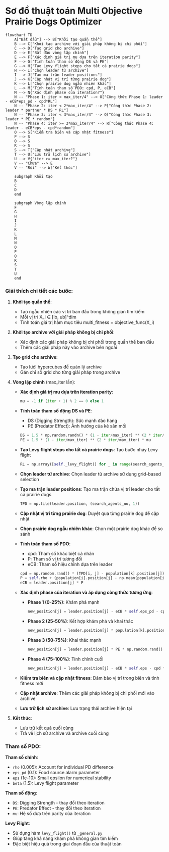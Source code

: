 # Sơ đồ thuật toán Multi Objective Prairie Dogs Optimizer

```mermaid
flowchart TD
    A["Bắt đầu"] --> B["Khởi tạo quần thể"]
    B --> C["Khởi tạo archive với giải pháp không bị chi phối"]
    C --> D["Tạo grid cho archive"]
    D --> E["Bắt đầu vòng lặp chính"]
    E --> F["Xác định giá trị mu dựa trên iteration parity"]
    F --> G["Tính toán tham số động DS và PE"]
    G --> H["Tạo Levy flight steps cho tất cả prairie dogs"]
    H --> I["Chọn leader từ archive"]
    I --> J["Tạo ma trận leader positions"]
    J --> K["Cập nhật vị trí từng prairie dog"]
    K --> L["Chọn prairie dog ngẫu nhiên khác"]
    L --> M["Tính toán tham số PDO: cpd, P, eCB"]
    M --> N{"Xác định phase của iteration?"}
    N -- "Phase 1: iter < max_iter/4" --> O["Công thức Phase 1: leader - eCB*eps_pd - cpd*RL"]
    N -- "Phase 2: iter < 2*max_iter/4" --> P["Công thức Phase 2: leader * partner * DS * RL"]
    N -- "Phase 3: iter < 3*max_iter/4" --> Q["Công thức Phase 3: leader * PE * random"]
    N -- "Phase 4: iter >= 3*max_iter/4" --> R["Công thức Phase 4: leader - eCB*eps - cpd*random"]
    O --> S["Kiểm tra biên và cập nhật fitness"]
    P --> S
    Q --> S
    R --> S
    S --> T["Cập nhật archive"]
    T --> U["Lưu trữ lịch sử archive"]
    U --> V{"iter >= max_iter?"}
    V -- "Chưa" --> E
    V -- "Rồi" --> W["Kết thúc"]
    
    subgraph Khởi tạo
    B
    C
    D
    end
    
    subgraph Vòng lặp chính
    F
    G
    H
    I
    J
    K
    L
    M
    N
    O
    P
    Q
    R
    S
    T
    U
    end
```

### Giải thích chi tiết các bước:

1. **Khởi tạo quần thể**: 
   - Tạo ngẫu nhiên các vị trí ban đầu trong không gian tìm kiếm
   - Mỗi vị trí X_i ∈ [lb, ub]^dim
   - Tính toán giá trị hàm mục tiêu multi_fitness = objective_func(X_i)

2. **Khởi tạo archive với giải pháp không bị chi phối**:
   - Xác định các giải pháp không bị chi phối trong quần thể ban đầu
   - Thêm các giải pháp này vào archive bên ngoài

3. **Tạo grid cho archive**:
   - Tạo lưới hypercubes để quản lý archive
   - Gán chỉ số grid cho từng giải pháp trong archive

4. **Vòng lặp chính** (max_iter lần):
   - **Xác định giá trị mu dựa trên iteration parity**: 
     ```python
     mu = -1 if (iter + 1) % 2 == 0 else 1
     ```
   
   - **Tính toán tham số động DS và PE**:
     * DS (Digging Strength): Sức mạnh đào hang
     * PE (Predator Effect): Ảnh hưởng của kẻ săn mồi
     ```python
     DS = 1.5 * np.random.randn() * (1 - iter/max_iter) ** (2 * iter/max_iter) * mu
     PE = 1.5 * (1 - iter/max_iter) ** (2 * iter/max_iter) * mu
     ```
   
   - **Tạo Levy flight steps cho tất cả prairie dogs**: Tạo bước nhảy Levy flight
     ```python
     RL = np.array([self._levy_flight() for _ in range(search_agents_no)])
     ```
   
   - **Chọn leader từ archive**: Chọn leader từ archive sử dụng grid-based selection
   
   - **Tạo ma trận leader positions**: Tạo ma trận chứa vị trí leader cho tất cả prairie dogs
     ```python
     TPD = np.tile(leader.position, (search_agents_no, 1))
     ```
   
   - **Cập nhật vị trí từng prairie dog**: Duyệt qua từng prairie dog để cập nhật
   
   - **Chọn prairie dog ngẫu nhiên khác**: Chọn một prairie dog khác để so sánh
   
   - **Tính toán tham số PDO**: 
     * cpd: Tham số khác biệt cá nhân
     * P: Tham số vị trí tương đối
     * eCB: Tham số hiệu chỉnh dựa trên leader
     ```python
     cpd = np.random.rand() * (TPD[i, j] - population[k].position[j]) / (TPD[i, j] + self.eps)
     P = self.rho + (population[i].position[j] - np.mean(population[i].position)) / (TPD[i, j] * (self.ub[j] - self.lb[j]) + self.eps)
     eCB = leader.position[j] * P
     ```
   
   - **Xác định phase của iteration và áp dụng công thức tương ứng**:
     * **Phase 1 (0-25%)**: Khám phá mạnh
       ```python
       new_position[j] = leader.position[j] - eCB * self.eps_pd - cpd * RL[i, j]
       ```
     * **Phase 2 (25-50%)**: Kết hợp khám phá và khai thác
       ```python
       new_position[j] = leader.position[j] * population[k].position[j] * DS * RL[i, j]
       ```
     * **Phase 3 (50-75%)**: Khai thác mạnh
       ```python
       new_position[j] = leader.position[j] * PE * np.random.rand()
       ```
     * **Phase 4 (75-100%)**: Tinh chỉnh cuối
       ```python
       new_position[j] = leader.position[j] - eCB * self.eps - cpd * np.random.rand()
       ```
   
   - **Kiểm tra biên và cập nhật fitness**: Đảm bảo vị trí trong biên và tính fitness mới
   
   - **Cập nhật archive**: Thêm các giải pháp không bị chi phối mới vào archive
   
   - **Lưu trữ lịch sử archive**: Lưu trạng thái archive hiện tại

5. **Kết thúc**:
   - Lưu trữ kết quả cuối cùng
   - Trả về lịch sử archive và archive cuối cùng

### Tham số PDO:

**Tham số chính**:
- `rho` (0.005): Account for individual PD difference
- `eps_pd` (0.1): Food source alarm parameter  
- `eps` (1e-10): Small epsilon for numerical stability
- `beta` (1.5): Levy flight parameter

**Tham số động**:
- `DS`: Digging Strength - thay đổi theo iteration
- `PE`: Predator Effect - thay đổi theo iteration
- `mu`: Hệ số dựa trên parity của iteration

**Levy Flight**:
- Sử dụng hàm `levy_flight()` từ `_general.py`
- Giúp tăng khả năng khám phá không gian tìm kiếm
- Đặc biệt hiệu quả trong giai đoạn đầu của thuật toán
